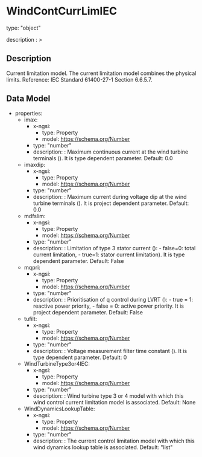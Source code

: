 # WindContCurrLimIEC
type: "object"
description : >
## Description
Current limitation model.  The current limitation model combines the physical limits.  Reference: IEC Standard 61400-27-1 Section 6.6.5.7.

## Data Model
  - properties:
    - imax:
      - x-ngsi:
        - type: Property
        - model: https://schema.org/Number
      - type: "number"
      - description: : Maximum continuous current at the wind turbine terminals (). It is type dependent parameter. Default: 0.0
    - imaxdip:
      - x-ngsi:
        - type: Property
        - model: https://schema.org/Number
      - type: "number"
      - description: : Maximum current during voltage dip at the wind turbine terminals (). It is project dependent parameter. Default: 0.0
    - mdfslim:
      - x-ngsi:
        - type: Property
        - model: https://schema.org/Number
      - type: "number"
      - description: : Limitation of type 3 stator current  ():  - false=0: total current limitation,  - true=1: stator current limitation).  It is type dependent parameter. Default: False
    - mqpri:
      - x-ngsi:
        - type: Property
        - model: https://schema.org/Number
      - type: "number"
      - description: : Prioritisation of q control during LVRT (): - true = 1: reactive power priority, - false = 0: active power priority.  It is project dependent parameter. Default: False
    - tufilt:
      - x-ngsi:
        - type: Property
        - model: https://schema.org/Number
      - type: "number"
      - description: : Voltage measurement filter time constant (). It is type dependent parameter. Default: 0
    - WindTurbineType3or4IEC:
      - x-ngsi:
        - type: Property
        - model: https://schema.org/Number
      - type: "number"
      - description: : Wind turbine type 3 or 4 model with which this wind control current limitation model is associated. Default: None
    - WindDynamicsLookupTable:
      - x-ngsi:
        - type: Property
        - model: https://schema.org/Number
      - type: "number"
      - description: : The current control limitation model with which this wind dynamics lookup table is associated. Default: "list"

